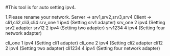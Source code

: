 #This tool is for auto setting ipv4.

1.Please rename your network. Server -> srv1,srv2,srv3,srv4  Client -> cli1,cli2,cli3,cli4
srv_one 1 ipv4 (Setting srv1 adapter)
srv_one 2 ipv4 (Setting srv2 adapter
srv12 2 ipv4 (Setting two adapter)
srv1234 4 ipv4 (Setting four network adapter)

cli_one 1 ipv4 (Setting cli1 adapter)
cli_one 2 ipv4 (Setting cli2 adapter
cli12 2 ipv4 (Setting two adapter)
cli1234 4 ipv4 (Setting four network adapter)
